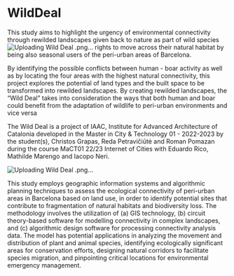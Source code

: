 # WildDeal
This study aims to highlight the  urgency of environmental connectivity  through rewilded landscapes given  back to nature as part of wild species ![Uploading Wild Deal .png…]()
rights to move across their natural  habitat by being also seasonal users  of the peri-urban areas of Barcelona.  

By identifying the possible conflicts between human - boar activity as well as by locating the four areas with the highest natural connectivity, this project explores the potential of land types and the built space to be transformed into rewilded landscapes. By creating rewilded landscapes, the “Wild Deal” takes into consideration the ways that both human and boar could benefit from the adaptation of wildlife to peri-urban environments and vice versa

The Wild Deal is a project of IAAC, Institute for Advanced Architecture of Catalonia developed in the Master in City & Technology 01 - 2022-2023 by the student(s), Christos Grapas,  Reda Petravičiūtė and Roman Pomazan during the course MaCT01 22/23 Internet of Cities with Eduardo Rico, Mathilde Marengo and Iacopo Neri.

![Uploading Wild Deal .png…]()

This study employs geographic information systems and algorithmic planning techniques to assess the ecological connectivity of peri-urban areas in Barcelona based on land use, in order to identify potential sites that contribute to fragmentation of natural habitats and biodiversity loss. The methodology involves the utilization of (a) GIS technology, (b) circuit theory-based software for modelling connectivity in complex landscapes, and (c) algorithmic design software for processing connectivity analysis data. The model has potential applications in analyzing the movement and distribution of plant and animal species, identifying ecologically significant areas for conservation efforts, designing natural corridors to facilitate species migration, and pinpointing critical locations for environmental emergency management.
